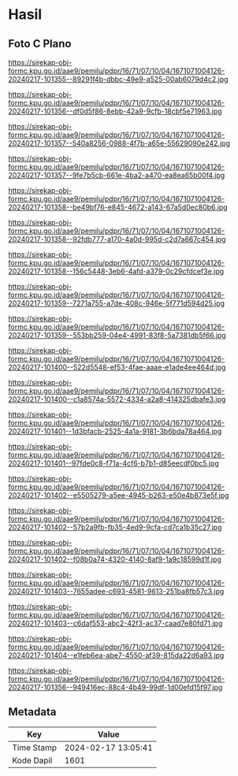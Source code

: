 # Hasil

## Foto C Plano

https://sirekap-obj-formc.kpu.go.id/aae9/pemilu/pdpr/16/71/07/10/04/1671071004126-20240217-101355--89291f4b-dbbc-49e9-a525-00ab6079d4c2.jpg

https://sirekap-obj-formc.kpu.go.id/aae9/pemilu/pdpr/16/71/07/10/04/1671071004126-20240217-101356--df0d5f86-8ebb-42a9-9cfb-18cbf5e71963.jpg

https://sirekap-obj-formc.kpu.go.id/aae9/pemilu/pdpr/16/71/07/10/04/1671071004126-20240217-101357--540a8256-0988-4f7b-a65e-55629090e242.jpg

https://sirekap-obj-formc.kpu.go.id/aae9/pemilu/pdpr/16/71/07/10/04/1671071004126-20240217-101357--9fe7b5cb-661e-4ba2-a470-ea8ea65b00f4.jpg

https://sirekap-obj-formc.kpu.go.id/aae9/pemilu/pdpr/16/71/07/10/04/1671071004126-20240217-101358--be49bf76-e845-4672-a143-67a5d0ec80b6.jpg

https://sirekap-obj-formc.kpu.go.id/aae9/pemilu/pdpr/16/71/07/10/04/1671071004126-20240217-101358--92fdb777-a170-4a0d-995d-c2d7a667c454.jpg

https://sirekap-obj-formc.kpu.go.id/aae9/pemilu/pdpr/16/71/07/10/04/1671071004126-20240217-101358--156c5448-3eb6-4afd-a379-0c29cfdcef3e.jpg

https://sirekap-obj-formc.kpu.go.id/aae9/pemilu/pdpr/16/71/07/10/04/1671071004126-20240217-101359--7271a755-a7de-408c-946e-5f771d594d25.jpg

https://sirekap-obj-formc.kpu.go.id/aae9/pemilu/pdpr/16/71/07/10/04/1671071004126-20240217-101359--553bb259-04e4-4991-83f8-5a7381db5f66.jpg

https://sirekap-obj-formc.kpu.go.id/aae9/pemilu/pdpr/16/71/07/10/04/1671071004126-20240217-101400--522d5548-ef53-4fae-aaae-e1ade4ee464d.jpg

https://sirekap-obj-formc.kpu.go.id/aae9/pemilu/pdpr/16/71/07/10/04/1671071004126-20240217-101400--c1a8574a-5572-4334-a2a8-414325dbafe3.jpg

https://sirekap-obj-formc.kpu.go.id/aae9/pemilu/pdpr/16/71/07/10/04/1671071004126-20240217-101401--1d3bfacb-2525-4a1a-9181-3b6bda78a464.jpg

https://sirekap-obj-formc.kpu.go.id/aae9/pemilu/pdpr/16/71/07/10/04/1671071004126-20240217-101401--97fde0c8-f71a-4cf6-b7b1-d85eecdf0bc5.jpg

https://sirekap-obj-formc.kpu.go.id/aae9/pemilu/pdpr/16/71/07/10/04/1671071004126-20240217-101402--e5505279-a5ee-4945-b263-e50e4b873e5f.jpg

https://sirekap-obj-formc.kpu.go.id/aae9/pemilu/pdpr/16/71/07/10/04/1671071004126-20240217-101402--57b2a9fb-fb35-4ed9-9cfa-cd7ca1b35c27.jpg

https://sirekap-obj-formc.kpu.go.id/aae9/pemilu/pdpr/16/71/07/10/04/1671071004126-20240217-101402--f08b0a74-4320-4140-8af9-1a9c18599d1f.jpg

https://sirekap-obj-formc.kpu.go.id/aae9/pemilu/pdpr/16/71/07/10/04/1671071004126-20240217-101403--7655adee-c693-4581-9613-251ba8fb57c3.jpg

https://sirekap-obj-formc.kpu.go.id/aae9/pemilu/pdpr/16/71/07/10/04/1671071004126-20240217-101403--c6daf553-abc2-42f3-ac37-caad7e80fd71.jpg

https://sirekap-obj-formc.kpu.go.id/aae9/pemilu/pdpr/16/71/07/10/04/1671071004126-20240217-101404--e1feb6ea-abe7-4550-af39-815da22d6a93.jpg

https://sirekap-obj-formc.kpu.go.id/aae9/pemilu/pdpr/16/71/07/10/04/1671071004126-20240217-101356--949416ec-88c4-4b49-99df-1d00efd15f97.jpg


## Metadata

| Key        | Value               |
| ---------- | ------------------- |
| Time Stamp | 2024-02-17 13:05:41 |
| Kode Dapil | 1601                |



